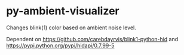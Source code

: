 # py-ambient-visualizer
Changes blink(1) color based on ambient noise level. 

Dependent on https://github.com/carebdayrvis/blink1-python-hid and https://pypi.python.org/pypi/hidapi/0.7.99-5
